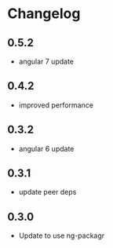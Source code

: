 # Changelog

## 0.5.2
- angular 7 update

## 0.4.2
- improved performance

## 0.3.2
- angular 6 update

## 0.3.1
- update peer deps

## 0.3.0
- Update to use ng-packagr

